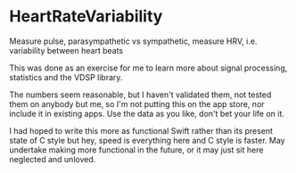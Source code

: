 # HeartRateVariability
Measure pulse, parasympathetic vs sympathetic, measure HRV, i.e. variability between heart beats

This was done as an exercise for me to learn more about signal processing, statistics and the VDSP library.

The numbers seem reasonable, but I haven't validated them, not tested them on anybody but me, so I'm not putting this on the app store, nor include it in existing apps. Use the data as you like, don't bet your life on it.

I had hoped to write this more as functional Swift rather than its present state of C style but hey, speed is everything here and C style is faster. May undertake making more functional in the future, or it may just sit here neglected and unloved.
